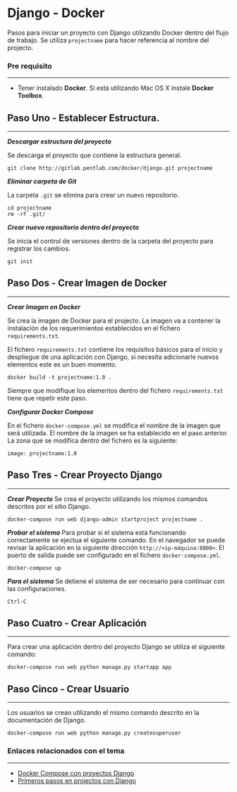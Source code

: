 Django - Docker
====================

Pasos para iniciar un proyecto con Django utilizando Docker dentro del flujo de trabajo. Se utiliza `projectname` para hacer referencia al nombre del projecto.

### Pre requisito
_______________

* Tener instalado **Docker**. Si está utilizando Mac OS X instale **Docker Toolbox**.

## Paso Uno - Establecer Estructura.
_______________

**_Descargar estructura del proyecto_**

Se descarga el proyecto que contiene la estructura general.
```
git clone http://gitlab.pentlab.com/docker/django.git projectname
```

**_Eliminar carpeta de Git_**

La carpeta `.git` se elimina para crear un nuevo repositorio.

```
cd projectname
rm -rf .git/
```

**_Crear nuevo repositorio dentro del proyecto_**

Se inicia el control de versiones dentro de la carpeta del proyecto para registrar los cambios.

```
git init
```

## Paso Dos - Crear Imagen de Docker
_______________

**_Crear Imagen en Docker_**

Se crea la imagen de Docker para el projecto. La imagen va a contener la instalación de los requerimientos establecidos en el fichero `requirements.txt`.

El fichero `requirements.txt` contiene los requisitos básicos para el inicio y despliegue de una aplicación con Django, si necesita adicionarle nuevos elementos este es un buen momento.

```
docker build -t projectname:1.0 .
```

Siempre que modifique los elementos dentro del fichero `requirements.txt` tiene que repetir este paso.


**_Configurar Docker Compose_**

En el fichero `docker-compose.yml` se modifica el nombre de la imagen que será utilizada. El nombre de la imagen se ha establecido en el paso anterior. La zona que se modifica dentro del fichero es la siguiente:
```
image: projectname:1.0
```

## Paso Tres - Crear Proyecto Django
_______________

**_Crear Proyecto_**
Se crea el proyecto utilizando los mismos comandos descritos por el sitio Django.
```
docker-compose run web django-admin startproject projectname .
```

**_Probar el sistema_**
Para probar si el sistema está funcionando correctamente se ejectua el siguiente comando. En el navegador se puede revisar la aplicación en la siguiente dirección `http://<ip-máquina:8000>`. El puerto de salida puede ser configurado en el fichero `docker-compose.yml`.
```
docker-compose up
```

**_Para el sistema_**
Se detiene el sistema de ser necesario para continuar con las configuraciones.
```
Ctrl-C
```

## Paso Cuatro - Crear Aplicación
_______________

Para crear una aplicación dentro del proyecto Django se utiliza el siguiente comando:
```
docker-compose run web python manage.py startapp app
```

## Paso Cinco - Crear Usuario
_______________

Los usuarios se crean utilizando el mismo comando descrito en la documentación de Django.
```
docker-compose run web python manage.py createsuperuser
```

### Enlaces relacionados con el tema
_______________

* <a target="_blank" href="https://docs.docker.com/compose/django/">Docker Compose con proyectos Django</a>
* <a target="_blank" href="https://docs.djangoproject.com/es/1.9/intro/tutorial01/">Primeros pasos en projectos con Django</a>